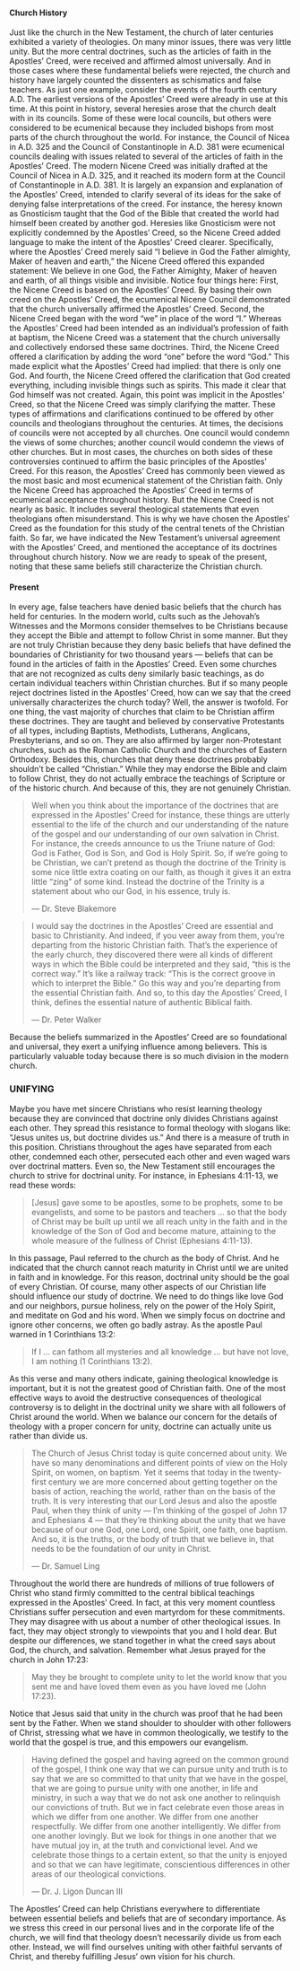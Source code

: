 #### Church History
	
Just like the church in the New Testament, the church of later centuries exhibited a variety of theologies. On many minor issues, there was very little unity. But the more central doctrines, such as the articles of faith in the Apostles’ Creed, were received and affirmed almost universally. And in those cases where these fundamental beliefs were rejected, the church and history have largely counted the dissenters as schismatics and false teachers.
As just one example, consider the events of the fourth century A.D. The earliest versions of the Apostles’ Creed were already in use at this time. At this point in history, several heresies arose that the church dealt with in its councils. Some of these were local councils, but others were considered to be ecumenical because they included bishops from most parts of the church throughout the world. For instance, the Council of Nicea in A.D. 325 and the Council of Constantinople in A.D. 381 were ecumenical councils dealing with issues related to several of the articles of faith in the Apostles’ Creed. 
The modern Nicene Creed was initially drafted at the Council of Nicea in A.D. 325, and it reached its modern form at the Council of Constantinople in A.D. 381. It is largely an expansion and explanation of the Apostles’ Creed, intended to clarify several of its ideas for the sake of denying false interpretations of the creed. 
For instance, the heresy known as Gnosticism taught that the God of the Bible that created the world had himself been created by another god. Heresies like Gnosticism were not explicitly condemned by the Apostles’ Creed, so the Nicene Creed added language to make the intent of the Apostles’ Creed clearer.
Specifically, where the Apostles’ Creed merely said “I believe in God the Father almighty, Maker of heaven and earth,” the Nicene Creed offered this expanded statement: We believe in one God, the Father Almighty, Maker of heaven and earth, of all things visible and invisible. Notice four things here: 
First, the Nicene Creed is based on the Apostles’ Creed. By basing their own creed on the Apostles’ Creed, the ecumenical Nicene Council demonstrated that the church universally affirmed the Apostles’ Creed. 
Second, the Nicene Creed began with the word “we” in place of the word “I.” Whereas the Apostles’ Creed had been intended as an individual’s profession of faith at baptism, the Nicene Creed was a statement that the church universally and collectively endorsed these same doctrines. 
Third, the Nicene Creed offered a clarification by adding the word “one” before the word “God.” This made explicit what the Apostles’ Creed had implied: that there is only one God.
And fourth, the Nicene Creed offered the clarification that God created everything, including invisible things such as spirits. This made it clear that God himself was not created. Again, this point was implicit in the Apostles’ Creed, so that the Nicene Creed was simply clarifying the matter.
These types of affirmations and clarifications continued to be offered by other councils and theologians throughout the centuries. At times, the decisions of councils were not accepted by all churches. One council would condemn the views of some churches; another council would condemn the views of other churches. But in most cases, the churches on both sides of these controversies continued to affirm the basic principles of the Apostles’ Creed. 
For this reason, the Apostles’ Creed has commonly been viewed as the most basic and most ecumenical statement of the Christian faith. Only the Nicene Creed has approached the Apostles’ Creed in terms of ecumenical acceptance throughout history. But the Nicene Creed is not nearly as basic. It includes several theological statements that even theologians often misunderstand. This is why we have chosen the Apostles’ Creed as the foundation for this study of the central tenets of the Christian faith.
So far, we have indicated the New Testament’s universal agreement with the Apostles’ Creed, and mentioned the acceptance of its doctrines throughout church history. Now we are ready to speak of the present, noting that these same beliefs still characterize the Christian church.


#### Present

In every age, false teachers have denied basic beliefs that the church has held for centuries. In the modern world, cults such as the Jehovah’s Witnesses and the Mormons consider themselves to be Christians because they accept the Bible and attempt to follow Christ in some manner. But they are not truly Christian because they deny basic beliefs that have defined the boundaries of Christianity for two thousand years — beliefs that can be found in the articles of faith in the Apostles’ Creed. Even some churches that are not recognized as cults deny similarly basic teachings, as do certain individual teachers within Christian churches.
But if so many people reject doctrines listed in the Apostles’ Creed, how can we say that the creed universally characterizes the church today? Well, the answer is twofold. For one thing, the vast majority of churches that claim to be Christian affirm these doctrines. They are taught and believed by conservative Protestants of all types, including Baptists, Methodists, Lutherans, Anglicans, Presbyterians, and so on. They are also affirmed by larger non-Protestant churches, such as the Roman Catholic Church and the churches of Eastern Orthodoxy. 
Besides this, churches that deny these doctrines probably shouldn’t be called “Christian.” While they may endorse the Bible and claim to follow Christ, they do not actually embrace the teachings of Scripture or of the historic church. And because of this, they are not genuinely Christian. 

> Well when you think about the importance of the doctrines that are expressed in the Apostles’ Creed for instance, these things are utterly essential to the life of the church and our understanding of the nature of the gospel and our understanding of our own salvation in Christ. For instance, the creeds announce to us the Triune nature of God: God is Father, God is Son, and God is Holy Spirit. So, if we’re going to be Christian, we can’t pretend as though the doctrine of the Trinity is some nice little extra coating on our faith, as though it gives it an extra little “zing” of some kind. Instead the doctrine of the Trinity is a statement about who our God, in his essence, truly is. 
> 
> —	Dr. Steve Blakemore


> I would say the doctrines in the Apostles’ Creed are essential and basic to Christianity. And indeed, if you veer away from them, you’re departing from the historic Christian faith. That’s the experience of the early church, they discovered there were all kinds of different ways in which the Bible could be interpreted and they said, “this is the correct way.” It’s like a railway track: “This is the correct groove in which to interpret the Bible.” Go this way and you’re departing from the essential Christian faith. And so, to this day the Apostles’ Creed, I think, defines the essential nature of authentic Biblical faith. 
> 
> —	Dr. Peter Walker

Because the beliefs summarized in the Apostles’ Creed are so foundational and universal, they exert a unifying influence among believers. This is particularly valuable today because there is so much division in the modern church.


### UNIFYING
	
Maybe you have met sincere Christians who resist learning theology because they are convinced that doctrine only divides Christians against each other. They spread this resistance to formal theology with slogans like: “Jesus unites us, but doctrine divides us.” And there is a measure of truth in this position. Christians throughout the ages have separated from each other, condemned each other, persecuted each other and even waged wars over doctrinal matters. Even so, the New Testament still encourages the church to strive for doctrinal unity. For instance, in Ephesians 4:11-13, we read these words:

> [Jesus] gave some to be apostles, some to be prophets, some to be evangelists, and some to be pastors and teachers ... so that the body of Christ may be built up until we all reach unity in the faith and in the knowledge of the Son of God and become mature, attaining to the whole measure of the fullness of Christ (Ephesians 4:11-13).

In this passage, Paul referred to the church as the body of Christ. And he indicated that the church cannot reach maturity in Christ until we are united in faith and in knowledge. For this reason, doctrinal unity should be the goal of every Christian.
Of course, many other aspects of our Christian life should influence our study of doctrine. We need to do things like love God and our neighbors, pursue holiness, rely on the power of the Holy Spirit, and meditate on God and his word. When we simply focus on doctrine and ignore other concerns, we often go badly astray. 
As the apostle Paul warned in 1 Corinthians 13:2:

> If I ... can fathom all mysteries and all knowledge ... but have not love, I am nothing (1 Corinthians 13:2).

As this verse and many others indicate, gaining theological knowledge is important, but it is not the greatest good of Christian faith.
One of the most effective ways to avoid the destructive consequences of theological controversy is to delight in the doctrinal unity we share with all followers of Christ around the world. When we balance our concern for the details of theology with a proper concern for unity, doctrine can actually unite us rather than divide us.

> The Church of Jesus Christ today is quite concerned about unity. We have so many denominations and different points of view on the Holy Spirit, on women, on baptism. Yet it seems that today in the twenty-first century we are more concerned about getting together on the basis of action, reaching the world, rather than on the basis of the truth. It is very interesting that our Lord Jesus and also the apostle Paul, when they think of unity — I’m thinking of the gospel of John 17 and Ephesians 4 — that they’re thinking about the unity that we have because of our one God, one Lord, one Spirit, one faith, one baptism. And so, it is the truths, or the body of truth that we believe in, that needs to be the foundation of our unity in Christ. 
> 
> —	Dr. Samuel Ling

Throughout the world there are hundreds of millions of true followers of Christ who stand firmly committed to the central biblical teachings expressed in the Apostles’ Creed. In fact, at this very moment countless Christians suffer persecution and even martyrdom for these commitments. They may disagree with us about a number of other theological issues. In fact, they may object strongly to viewpoints that you and I hold dear. But despite our differences, we stand together in what the creed says about God, the church, and salvation. Remember what Jesus prayed for the church in John 17:23:

> May they be brought to complete unity to let the world know that you sent me and have loved them even as you have loved me (John 17:23).

Notice that Jesus said that unity in the church was proof that he had been sent by the Father. When we stand shoulder to shoulder with other followers of Christ, stressing what we have in common theologically, we testify to the world that the gospel is true, and this empowers our evangelism.

> Having defined the gospel and having agreed on the common ground of the gospel, I think one way that we can pursue unity and truth is to say that we are so committed to that unity that we have in the gospel, that we are going to pursue unity with one another, in life and ministry, in such a way that we do not ask one another to relinquish our convictions of truth. But we in fact celebrate even those areas in which we differ from one another. We differ from one another respectfully. We differ from one another intelligently. We differ from one another lovingly. But we look for things in one another that we have mutual joy in, at the truth and convictional level. And we celebrate those things to a certain extent, so that the unity is enjoyed and so that we can have legitimate, conscientious differences in other areas of our theological convictions.
> 
> —	Dr. J. Ligon Duncan III

The Apostles’ Creed can help Christians everywhere to differentiate between essential beliefs and beliefs that are of secondary importance. As we stress this creed in our personal lives and in the corporate life of the church, we will find that theology doesn’t necessarily divide us from each other. Instead, we will find ourselves uniting with other faithful servants of Christ, and thereby fulfilling Jesus’ own vision for his church. 
